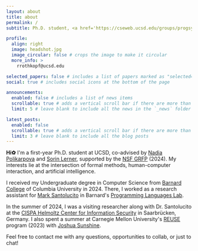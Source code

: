 ```yaml
---
layout: about
title: about
permalink: /
subtitle: Ph.D. student, <a href='https://cseweb.ucsd.edu/groups/progsys/'>Programming Systems Group @ UC San Diego</a>

profile:
  align: right
  image: headshot.jpg
  image_circular: false # crops the image to make it circular
  more_info: >
    rrothkopf@ucsd.edu

selected_papers: false # includes a list of papers marked as "selected={true}"
social: true # includes social icons at the bottom of the page

announcements:
  enabled: false # includes a list of news items
  scrollable: true # adds a vertical scroll bar if there are more than 3 news items
  limit: 5 # leave blank to include all the news in the `_news` folder

latest_posts:
  enabled: false
  scrollable: true # adds a vertical scroll bar if there are more than 3 new posts items
  limit: 3 # leave blank to include all the blog posts
---
```


**Hi✿** I'm a first-year Ph.D. student at UCSD, co-advised by [Nadia Polikarpova](https://cseweb.ucsd.edu/~npolikarpova/) and [Sorin Lerner](https://cseweb.ucsd.edu/~lerner/), supported by the [NSF GRFP](https://www.nsfgrfp.org/) (2024).
My interests lie at the intersection of formal methods, human-computer interaction, and artificial intelligence.

I received my Undergraduate degree in Computer Science from [Barnard College](https://barnard.edu/) of Columbia University in 2024.
There, I worked as a research assistant for [Mark Santolucito](https://www.marksantolucito.com/index.html) in Barnard's [Programming Languages Lab](https://barnard-pl-labs.github.io/).

In the summer of 2024, I was a visiting researcher along with Dr. Santolucito at the [CISPA Helmoltz Center for Information Security](https://cispa.de/en) in Saarbrücken, Germany.
I also spent a summer at Carnegie Mellon University's [REUSE](https://www.cmu.edu/scs/s3d/reuse/) program (2023) with [Joshua Sunshine](https://www.cs.cmu.edu/~jssunshi/).

Feel free to contact me with any questions, opportunities to collab, or just to chat!